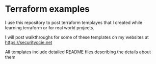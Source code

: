 # Terraform examples
I use this repository to post terraform templayes that I created while learning terraform or for real world projects.

I will post walkthroughs for some of these templates on my websites at https://securityccie.net

All templates include detailed README files describing the details about them